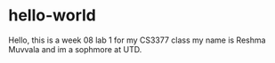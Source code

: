 # hello-world
Hello, this is a week 08 lab 1 for my CS3377 class my name is Reshma Muvvala 
and im a sophmore at UTD. 
